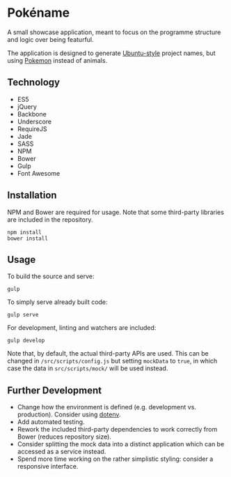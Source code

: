 # Pokéname

A small showcase application, meant to focus on the programme structure and logic over being featurful.

The application is designed to generate [Ubuntu-style](https://wiki.ubuntu.com/DevelopmentCodeNames) project names, but using [Pokemon](http://pokeapi.co/) instead of animals.

## Technology

* ES5
* jQuery
* Backbone
* Underscore
* RequireJS
* Jade
* SASS
* NPM
* Bower
* Gulp
* Font Awesome

## Installation

NPM and Bower are required for usage. Note that some third-party libraries are included in the repository.

```
npm install
bower install
```

## Usage

To build the source and serve:

```
gulp
```

To simply serve already built code:

```
gulp serve
```

For development, linting and watchers are included:

```
gulp develop
```

Note that, by default, the actual third-party APIs are used. This can be changed in `/src/scripts/config.js` but setting `mockData` to `true`, in which case the data in `src/scripts/mock/` will be used instead.

## Further Development

* Change how the environment is defined (e.g. development vs. production). Consider using [dotenv](https://www.npmjs.com/package/dotenv).
* Add automated testing.
* Rework the included third-party dependencies to work correctly from Bower (reduces repository size).
* Consider splitting the mock data into a distinct application which can be accessed as a service instead.
* Spend more time working on the rather simplistic styling: consider a responsive interface.
